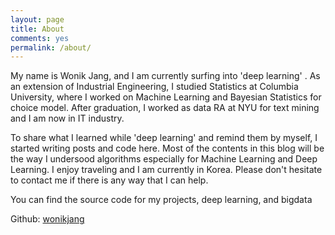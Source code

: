 ```yaml
---
layout: page
title: About
comments: yes
permalink: /about/
---
```


My name is Wonik Jang, and I am currently surfing into 'deep learning' . As an extension of Industrial Engineering, I studied Statistics at Columbia University, where I worked on Machine Learning and Bayesian Statistics for choice model. After graduation, I worked as data RA at NYU for text mining and I am now in IT industry.

To share what I learned while 'deep learning' and remind them by myself, I started writing posts and code here. Most of the contents in this blog will be the way I undersood algorithms especially for Machine Learning and Deep Learning.  I enjoy traveling and I am currently in Korea. Please don't hesitate to contact me if there is any way that I can help. 

You can find the source code for my projects, deep learning, and bigdata

Github: [wonikjang](https://github.com/wonikjang)




